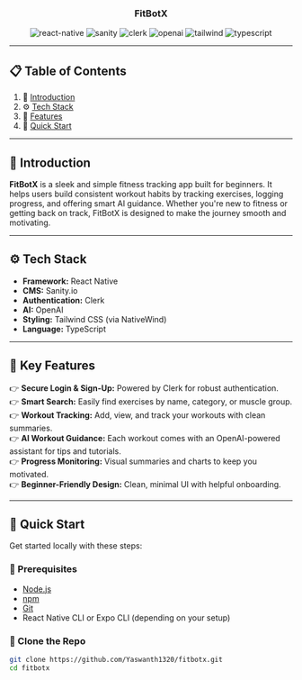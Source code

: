 <h3 align="center">FitBotX</h3>

<div align="center">
  <div>
    <img src="https://img.shields.io/badge/-React_Native-black?style=for-the-badge&logo=react&logoColor=61DAFB" alt="react-native" />
    <img src="https://img.shields.io/badge/-Sanity-black?style=for-the-badge&logo=sanity&logoColor=white&color=F03E2F" alt="sanity" />
    <img src="https://img.shields.io/badge/-Clerk-black?style=for-the-badge&logoColor=white&color=3E1F92" alt="clerk" />
    <img src="https://img.shields.io/badge/-OpenAI-black?style=for-the-badge&logo=openai&logoColor=white&color=2B2D42" alt="openai" />
    <img src="https://img.shields.io/badge/-Tailwind_CSS-black?style=for-the-badge&logo=tailwindcss&logoColor=38BDF8" alt="tailwind" />
    <img src="https://img.shields.io/badge/-TypeScript-black?style=for-the-badge&logo=typescript&logoColor=3178C6" alt="typescript" />
  </div>
</div>

---

## 📋 Table of Contents

1. 🧠 [Introduction](#introduction)
2. ⚙️ [Tech Stack](#tech-stack)
3. 💪 [Features](#features)
4. 🚀 [Quick Start](#quick-start)

---

## 🧠 Introduction

**FitBotX** is a sleek and simple fitness tracking app built for beginners. It helps users build consistent workout habits by tracking exercises, logging progress, and offering smart AI guidance. Whether you're new to fitness or getting back on track, FitBotX is designed to make the journey smooth and motivating.

---

## ⚙️ Tech Stack

* **Framework:** React Native
* **CMS:** Sanity.io
* **Authentication:** Clerk
* **AI:** OpenAI
* **Styling:** Tailwind CSS (via NativeWind)
* **Language:** TypeScript

---

## 💪 Key Features

👉 **Secure Login & Sign-Up:** Powered by Clerk for robust authentication.  
👉 **Smart Search:** Easily find exercises by name, category, or muscle group.  
👉 **Workout Tracking:** Add, view, and track your workouts with clean summaries.  
👉 **AI Workout Guidance:** Each workout comes with an OpenAI-powered assistant for tips and tutorials.  
👉 **Progress Monitoring:** Visual summaries and charts to keep you motivated.  
👉 **Beginner-Friendly Design:** Clean, minimal UI with helpful onboarding.

---

## 🚀 Quick Start

Get started locally with these steps:

### 🔧 Prerequisites

* [Node.js](https://nodejs.org/)
* [npm](https://www.npmjs.com/)
* [Git](https://git-scm.com/)
* React Native CLI or Expo CLI (depending on your setup)

### 📁 Clone the Repo

```bash
git clone https://github.com/Yaswanth1320/fitbotx.git
cd fitbotx

